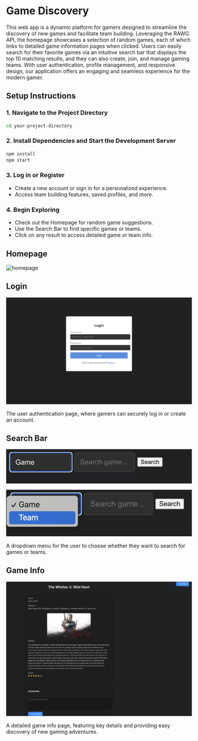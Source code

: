 # Game Discovery
This web app is a dynamic platform for gamers designed to streamline the discovery of new games and facilitate team building. Leveraging the RAWG API, the homepage showcases a selection of random games, each of which links to detailed game information pages when clicked. Users can easily search for their favorite games via an intuitive search bar that displays the top 10 matching results, and they can also create, join, and manage gaming teams. With user authentication, profile management, and responsive design, our application offers an engaging and seamless experience for the modern gamer.

## Setup Instructions

### 1. Navigate to the Project Directory
```bash
cd your-project-directory
```

### 2. Install Dependencies and Start  the Development Server
```bash
npm install
npm start
```

### 3. Log in or Register
- Create a new account or sign in for a personalized experience.
- Access team building features, saved profiles, and more.

### 4. Begin Exploring
- Check out the Homepage for random game suggestions.
- Use the Search Bar to find specific games or teams.
- Click on any result to access detailed game or team info.

## Homepage
![homepage](resources/img/homepage.png)

## Login
![login](resources/img/login.png)

 The user authentication page, where gamers can securely log in or create an account.

 ## Search Bar
 ![searchbar1](resources/img/searchbar1.png)

 ![searchbar2](resources/img/searchbar2.png)
 
 A dropdown menu for the user to choose whether they want to search for games or teams.

 ## Game Info
 ![gameinfo](resources/img/gameinfo.png)

 A detailed game info page, featuring key details and providing easy discovery of new gaming adventures.